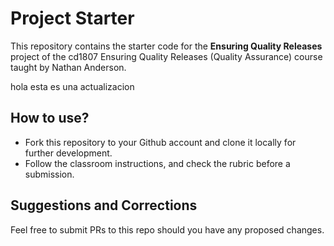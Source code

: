 # Project Starter
This repository contains the starter code for the **Ensuring Quality Releases** project of the cd1807 Ensuring Quality Releases (Quality Assurance) course taught by Nathan Anderson. 

hola esta es una actualizacion 

## How to use?
- Fork this repository to your Github account and clone it locally for further development. 
- Follow the classroom instructions, and check the rubric before a submission. 

## Suggestions and Corrections
Feel free to submit PRs to this repo should you have any proposed changes. 
